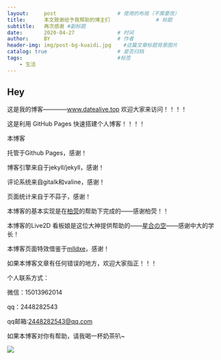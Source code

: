 ```yaml
---
layout:     post                    # 使用的布局（不需要改）
title:      本文致谢给予我帮助的博主们               # 标题 
subtitle:   再次感谢 #副标题
date:       2020-04-27              # 时间
author:     BY                      # 作者
header-img: img/post-bg-kuaidi.jpg    #这篇文章标题背景图片
catalog: true                       # 是否归档
tags:                               #标签
    - 生活
---
```


## Hey
这是我的博客————www.datealive.top       欢迎大家来访问！！！！

这是利用 GitHub Pages 快速搭建个人博客！！！！

本博客

托管于Github Pages，感谢！

博客引擎来自于jekyll/jekyll，感谢！

评论系统来自gitalk和valine，感谢！

页面统计来自于不蒜子，感谢！



本博客的基本实现是在[柏荧](http://qiubaiying.vip/)的帮助下完成的——感谢柏荧！！

本博客的Live2D 看板娘是这位大神提供帮助的——[星合の空](https://wu-kan.cn/#/)——感谢中大的学长！

本博客页面特效借鉴于[mlldxe](https://mlldxe.cn/)，感谢！

如果本博客文章有任何错误的地方，欢迎大家指正！！！

个人联系方式：

微信：15013962014

qq：2448282543

qq邮箱:2448282543@qq.com

如果本博客对你有帮助，请我喝一杯奶茶叭~

![](https://ftp.bmp.ovh/imgs/2020/04/55ed93d83df3c2ed.png)
